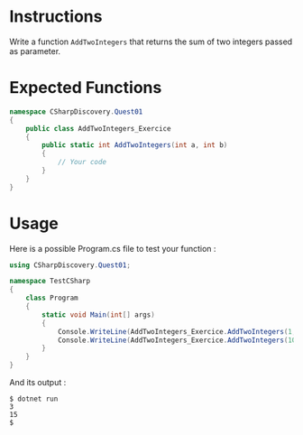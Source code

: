 # Instructions

Write a function `AddTwoIntegers` that returns the sum of two integers passed as parameter.

# Expected Functions

```C#
namespace CSharpDiscovery.Quest01
{
    public class AddTwoIntegers_Exercice
    {
        public static int AddTwoIntegers(int a, int b)
        {
            // Your code
        }
    }
}
```

# Usage

Here is a possible Program.cs file to test your function :

```C#
using CSharpDiscovery.Quest01;

namespace TestCSharp
{
    class Program
    {
        static void Main(int[] args)
        {
            Console.WriteLine(AddTwoIntegers_Exercice.AddTwoIntegers(1, 2));
            Console.WriteLine(AddTwoIntegers_Exercice.AddTwoIntegers(10, 5));
        }
    }
}
```

And its output :

```
$ dotnet run
3
15
$
```
